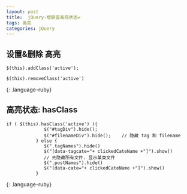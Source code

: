 ```yaml
---
layout: post
title:  jQuery-增删查高亮状态✔︎
tags: 高亮
categories: jQuery
---
```



## 设置&删除 高亮
~~~
$(this).addClass('active');   

$(this).removeClass('active')
~~~
{: .language-ruby}


## 高亮状态: hasClass
~~~
if ( $(this).hasClass('active') ){
              $("#tagDiv").hide();  
              $("#filenameDiv").hide();    // 隐藏 tag 和 filename 
           } else {
              $(".tagNames").hide()
              $("[data-tagcate="+ clickedCateName +"]").show()
              // 先隐藏所有文件. 显示某类文件
              $(".postNames").hide()
              $("[data-cate="+ clickedCateName +"]").show()             
           }       
~~~
{: .language-ruby}
